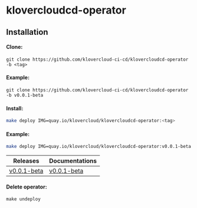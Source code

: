 # klovercloudcd-operator
## Installation

#### Clone:
```shell
git clone https://github.com/klovercloud-ci-cd/klovercloudcd-operator -b <tag>
```
#### Example:
```shell
git clone https://github.com/klovercloud-ci-cd/klovercloudcd-operator -b v0.0.1-beta
```
#### Install:

```sh
make deploy IMG=quay.io/klovercloud/klovercloudcd-operator:<tag>
```
#### Example:
```sh
make deploy IMG=quay.io/klovercloud/klovercloudcd-operator:v0.0.1-beta
```
| Releases  | Documentations                    |
|-------------|-----------------------------------|
| [v0.0.1-beta](https://github.com/klovercloud-ci-cd/klovercloudcd-operator) | [v0.0.1-beta](doc/v0.0.1-beta.md) |

#### Delete operator:
```shell
make undeploy
```
